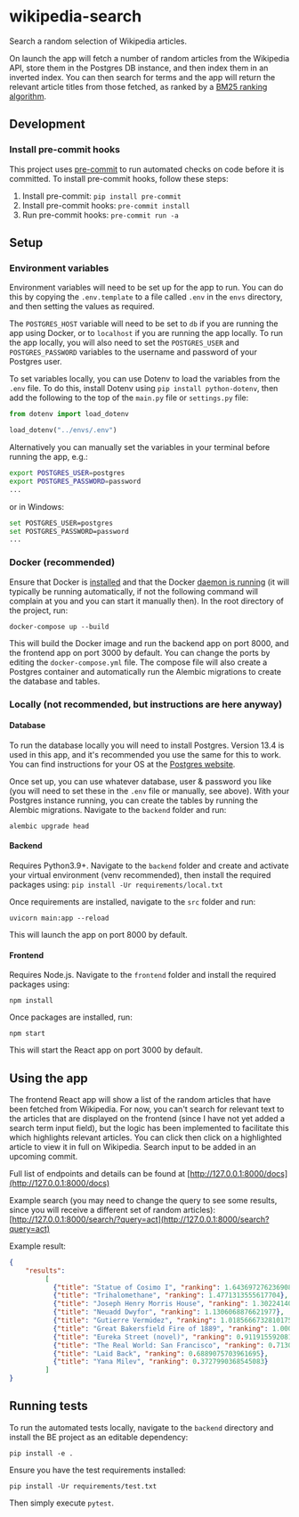 # wikipedia-search

Search a random selection of Wikipedia articles.

On launch the app will fetch a number of random articles from the
Wikipedia API, store them in the Postgres DB instance, and then index them in an inverted index.
You can then search for terms and the app will return the relevant article titles from those fetched, as ranked by a
[BM25 ranking algorithm](https://en.wikipedia.org/wiki/Okapi_BM25).

## Development
### Install pre-commit hooks
This project uses [pre-commit](https://pre-commit.com/) to run automated checks on code before it is committed. To
install pre-commit hooks, follow these steps:

1. Install pre-commit: `pip install pre-commit`
2. Install pre-commit hooks: `pre-commit install`
3. Run pre-commit hooks: `pre-commit run -a`


## Setup
### Environment variables
Environment variables will need to be set up for the app to run. You can do this by copying the `.env.template` to a
file called `.env` in the `envs` directory, and then setting the values as required.

The `POSTGRES_HOST` variable will need to be set to `db` if you are running the app using Docker, or to `localhost` if
you are running the app locally. To run the app locally, you will also need to set the `POSTGRES_USER` and
`POSTGRES_PASSWORD` variables to the username and password of your Postgres user.

To set variables locally, you can use Dotenv to load the variables from the `.env` file. To do this, install Dotenv
using `pip install python-dotenv`, then add the following to the top of the `main.py` file or `settings.py` file:

```python
from dotenv import load_dotenv

load_dotenv("../envs/.env")
```

Alternatively you can manually set the variables in your terminal before running the app, e.g.:

```bash
export POSTGRES_USER=postgres
export POSTGRES_PASSWORD=password
...
```

or in Windows:

```bash
set POSTGRES_USER=postgres
set POSTGRES_PASSWORD=password
...
```

### Docker (recommended)
Ensure that Docker is [installed](https://docs.docker.com/engine/install/) and that the Docker
[daemon is running](https://docs.docker.com/config/daemon/start/) (it will typically be running automatically, if not
the following command will complain at you and you can start it manually then).
In the root directory of the project, run:

```docker-compose up --build```

This will build the Docker image and run the backend app on port 8000, and the frontend app on port 3000 by default.
You can change the ports by editing the `docker-compose.yml` file.
The compose file will also create a Postgres container and automatically run the Alembic migrations to create the
database and tables.

### Locally (not recommended, but instructions are here anyway)
#### Database
To run the database locally you will need to install Postgres. Version 13.4 is used in this app, and it's recommended
you use the same for this to work. You can find instructions for your OS at the
[Postgres website](https://www.postgresql.org/download/).

Once set up, you can use whatever database, user & password you like (you will need to set these in the `.env` file or
manually, see above). With your Postgres instance running, you can create the tables by running the
Alembic migrations. Navigate to the `backend` folder and run:

```alembic upgrade head```

#### Backend
Requires Python3.9+. Navigate to the `backend` folder and create and activate your virtual environment
(venv recommended), then install the required packages using:
```pip install -Ur requirements/local.txt```

Once requirements are installed, navigate to the `src` folder and run:

`uvicorn main:app --reload`

This will launch the app on port 8000 by default.


#### Frontend
Requires Node.js. Navigate to the `frontend` folder and install the required packages using:

```npm install```

Once packages are installed, run:

```npm start```

This will start the React app on port 3000 by default.

## Using the app

The frontend React app will show a list of the random articles that have been fetched from Wikipedia.
For now, you can't search for relevant text to the articles that are displayed on the frontend (since I have not yet
added a search term input field), but the logic has been implemented to facilitate this which highlights relevant
articles. You can click then click on a highlighted article to view it in full on Wikipedia. Search input to be added in
an upcoming commit.

Full list of endpoints and details can be found at
[http://127.0.0.1:8000/docs](http://127.0.0.1:8000/docs)

Example search (you may need to change the query to see some results, since you will receive a different set of random
articles):
[http://127.0.0.1:8000/search/?query=act](http://127.0.0.1:8000/search?query=act)

Example result:
```json
{
    "results":
         [
           {"title": "Statue of Cosimo I", "ranking": 1.6436972762369082},
           {"title": "Trihalomethane", "ranking": 1.4771313555617704},
           {"title": "Joseph Henry Morris House", "ranking": 1.3022414039433408},
           {"title": "Neuadd Dwyfor", "ranking": 1.1306068876621977},
           {"title": "Gutierre Vermúdez", "ranking": 1.0185666732810175},
           {"title": "Great Bakersfield Fire of 1889", "ranking": 1.000698806614099},
           {"title": "Eureka Street (novel)", "ranking": 0.911915592081272},
           {"title": "The Real World: San Francisco", "ranking": 0.7130057951771621},
           {"title": "Laid Back", "ranking": 0.6889075703961695},
           {"title": "Yana Milev", "ranking": 0.3727990368545083}
         ]
}

```

## Running tests

To run the automated tests locally, navigate to the `backend` directory and install the BE project as an editable
dependency:

```pip install -e .```

Ensure you have the test requirements installed:

```pip install -Ur requirements/test.txt```

Then simply execute `pytest`.
